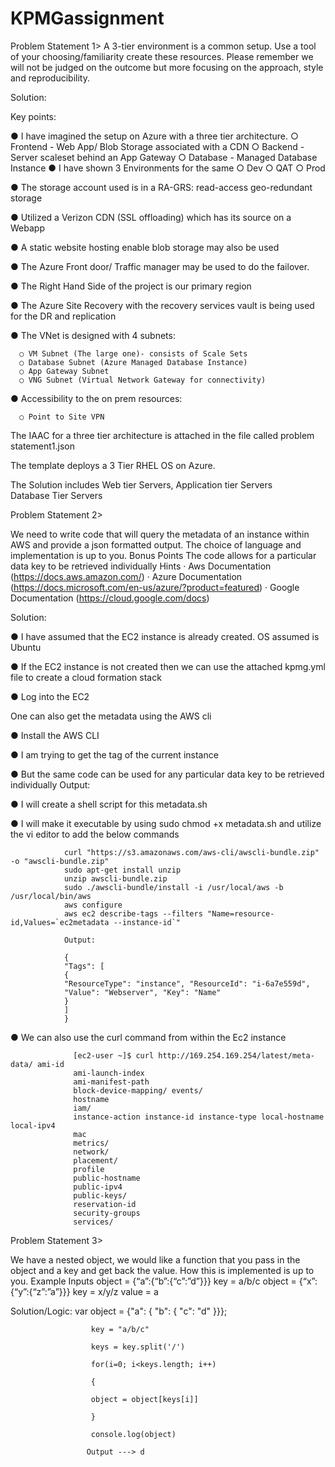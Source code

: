 # KPMGassignment


Problem Statement 1>
A 3-tier environment is a common setup. Use a tool of your choosing/familiarity create these
resources. Please remember we will not be judged on the outcome but more focusing on the
approach, style and reproducibility.

Solution:

Key points:

● I have imagined the setup on Azure with a three tier architecture.
      ○ Frontend - Web App/ Blob Storage associated with a CDN
      ○ Backend - Server scaleset behind an App Gateway
      ○ Database - Managed Database Instance
● I have shown 3 Environments for the same
      ○ Dev
      ○ QAT
      ○ Prod

● The storage account used is in a RA-GRS: read-access geo-redundant storage

● Utilized a Verizon CDN (SSL offloading) which has its source on a Webapp

● A static website hosting enable blob storage may also be used

● The Azure Front door/ Traffic manager may be used to do the failover.

● The Right Hand Side of the project is our primary region

● The Azure Site Recovery with the recovery services vault is being used for the
  DR and replication
  
● The VNet is designed with 4 subnets:

      ○ VM Subnet (The large one)- consists of Scale Sets
      ○ Database Subnet (Azure Managed Database Instance)
      ○ App Gateway Subnet
      ○ VNG Subnet (Virtual Network Gateway for connectivity)
      
● Accessibility to the on prem resources: 
      
      ○ Point to Site VPN
 
 The IAAC for a three tier architecture is attached in the file called problem statement1.json
 
The template deploys a 3 Tier RHEL OS on Azure.

The Solution includes
      Web tier Servers, 
      Application tier Servers  
      Database Tier Servers 
  
Problem Statement 2>

We need to write code that will query the metadata of an instance within AWS and provide a json formatted output. The choice of language and implementation is up to you.
Bonus Points
The code allows for a particular data key to be retrieved individually
Hints
· Aws Documentation (https://docs.aws.amazon.com/)
· Azure Documentation (https://docs.microsoft.com/en-us/azure/?product=featured)
· Google Documentation (​https://cloud.google.com/docs​)


Solution:

● I have assumed that the EC2 instance is already created.
  OS assumed is Ubuntu

● If the EC2 instance is not created then we can use the attached kpmg.yml file to create a cloud formation stack

● Log into the EC2

One can also get the metadata using the AWS cli

● Install the AWS CLI

● I am trying to get the tag of the current instance

● But the same code can be used for any particular data key to be retrieved individually
  Output:

● I will create a shell script for this metadata.sh

● I will make it executable by using sudo chmod +x metadata.sh and utilize the vi editor to add the below commands

                curl "https://s3.amazonaws.com/aws-cli/awscli-bundle.zip" -o "awscli-bundle.zip" 
                sudo apt-get install unzip
                unzip awscli-bundle.zip
                sudo ./awscli-bundle/install -i /usr/local/aws -b /usr/local/bin/aws
                aws configure 
                aws ec2 describe-tags --filters "Name=resource-id,Values=`ec2metadata --instance-id`"
                
                Output:
                
                {
                "Tags": [
                {
                "ResourceType": "instance", "ResourceId": "i-6a7e559d",
                "Value": "Webserver", "Key": "Name"
                }
                ]
                }
● We can also use the curl command from within the Ec2 instance


                  [ec2-user ~]$ ​curl http://169.254.169.254/latest/meta-data/ ami-id
                  ami-launch-index
                  ami-manifest-path
                  block-device-mapping/ events/
                  hostname
                  iam/
                  instance-action instance-id instance-type local-hostname local-ipv4
                  mac
                  metrics/ 
                  network/ 
                  placement/ 
                  profile 
                  public-hostname 
                  public-ipv4 
                  public-keys/ 
                  reservation-id 
                  security-groups 
                  services/
                  
                  
Problem Statement 3>

We have a nested object, we would like a function that you pass in the object and a key and get back the value. How this is implemented is up to you.
Example Inputs
object = {“a”:{“b”:{“c”:”d”}}}
key = a/b/c
object = {“x”:{“y”:{“z”:”a”}}} 
key = x/y/z
value = a

Solution/Logic:
                      var object = {"a": { "b": { "c": "d" }}}; 
                      
                      key = "a/b/c"
                      
                      keys = key.split('/')
                      
                      for(i=0; i<keys.length; i++)
                      
                      {
                      
                      object = object[keys[i]] 
                      
                      }
                      
                      console.log(object) 
                      
                     Output ---> d
                      
                      
